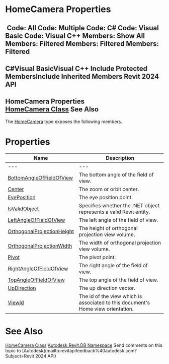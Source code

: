 # HomeCamera Properties

﻿
 Code: All Code: Multiple Code: C# Code: Visual Basic Code: Visual C++  Members: Show All Members: Filtered Members: Filtered Members: Filtered   
---  
C#Visual BasicVisual C++
Include Protected MembersInclude Inherited Members
Revit 2024 API  
---  
HomeCamera Properties  
[HomeCamera Class](433ba3ea-00f0-0a6b-9543-8f49dc9922e1.md "HomeCamera Class") See Also  
---  
The [HomeCamera](433ba3ea-00f0-0a6b-9543-8f49dc9922e1.md "HomeCamera Class") type exposes the following members.
# Properties
| Name | Description |
| --- | --- |
| --- | --- | --- |
| [BottomAngleOfFieldOfView](d2de91f0-d1c4-3309-7651-ea437db1a482.md "BottomAngleOfFieldOfView Property") | The bottom angle of the field of view. |
| [Center](16086fc9-6e10-970e-f8dd-f81d65db3bc7.md "Center Property") | The zoom or orbit center. |
| [EyePosition](7727684d-df0c-0d4c-03e1-e6b77cf0415c.md "EyePosition Property") | The eye position point. |
| [IsValidObject](c7a1e7ed-6c22-6bc2-0fb2-82300ca31ee0.md "IsValidObject Property") | Specifies whether the .NET object represents a valid Revit entity. |
| [LeftAngleOfFieldOfView](ce8766cb-adcf-78b2-4aa3-bd451cbb501d.md "LeftAngleOfFieldOfView Property") | The left angle of the field of view. |
| [OrthogonalProjectionHeight](1706aa26-fc91-46c8-719f-14e0adf67ca5.md "OrthogonalProjectionHeight Property") | The height of orthogonal projection view volume. |
| [OrthogonalProjectionWidth](3ae24cde-82ec-1000-ea36-c3a84ee402ae.md "OrthogonalProjectionWidth Property") | The width of orthogonal projection view volume. |
| [Pivot](095995a5-de37-dc73-6977-90b1c9f7995e.md "Pivot Property") | The pivot point. |
| [RightAngleOfFieldOfView](5907fd04-f037-5ffa-e406-0bea2ac079b1.md "RightAngleOfFieldOfView Property") | The right angle of the field of view. |
| [TopAngleOfFieldOfView](0d77148a-12e5-436a-aae5-d0f07eb4229e.md "TopAngleOfFieldOfView Property") | The top angle of the field of view. |
| [UpDirection](4dd9810e-70a8-9ab4-71e1-33d30ab5592a.md "UpDirection Property") | The up direction vector. |
| [ViewId](305e7397-71c4-8e01-2ece-06c0d7453873.md "ViewId Property") | The id of the view which is associated to this document's Home view orientation. |

# See Also
[HomeCamera Class](433ba3ea-00f0-0a6b-9543-8f49dc9922e1.md "HomeCamera Class")
[Autodesk.Revit.DB Namespace](87546ba7-461b-c646-cbb1-2cb8f5bff8b2.md "Autodesk.Revit.DB Namespace")
Send comments on this topic to [Autodesk](mailto:revitapifeedback%40autodesk.com?Subject=Revit 2024 API)